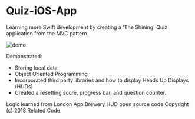 # Quiz-iOS-App
Learning more Swift development by creating a 'The Shining' Quiz application from the MVC pattern.

![demo](https://github.com/TylerAStephens/Quiz-iOS-App/blob/master/ReadMe-GIF/ShiningTestGif2.gif)

Demonstrated:

- Storing local data
- Object Oriented Programming
- Incorporated third party libraries and how to display Heads Up Displays (HUDs)
- Created a resetting score, progress bar, and question counter. 

Logic learned from London App Brewery
HUD open source code Copyright (c) 2018 Related Code
